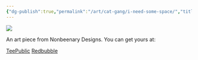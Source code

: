 ```yaml
---
{"dg-publish":true,"permalink":"/art/cat-gang/i-need-some-space/","title":"I Need Some Space","tags":["Art","Cats","Black Cats","Space Cats"]}
---
```



![](https://baserow-media.ams3.digitaloceanspaces.com/user_files/7Uavsc7fRJtTaSK7WeNOtU09uzCdzSS0_e00340ced4c7fed1e37d660118fa2f37ff7c5801e0085a840114ce8781402c65.jpg)

An art piece from Nonbeenary Designs. You can get yours at:

[TeePublic](https://www.teepublic.com/t-shirt/47905149-i-need-some-space?store_id=258912)
[Redbubble](https://www.redbubble.com/shop/ap/148710677?ref=studio-promote)
